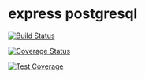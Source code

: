 # express postgresql

[![Build Status](https://travis-ci.org/mdjasim/express-postgresql.svg?branch=master)](https://travis-ci.org/mdjasim/express-postgresql)

[![Coverage Status](https://coveralls.io/repos/github/mdjasim/express-postgresql/badge.svg?branch=master)](https://coveralls.io/github/mdjasim/express-postgresql?branch=master)

[![Test Coverage](https://api.codeclimate.com/v1/badges/c3fd73ea1c157edc034a/test_coverage)](https://codeclimate.com/github/mdjasim/express-postgresql/test_coverage)
